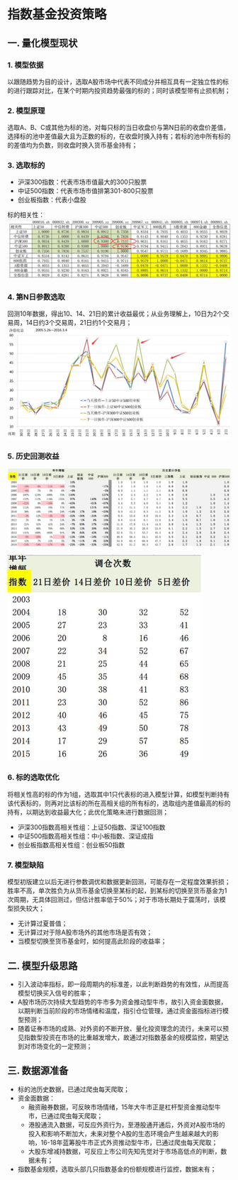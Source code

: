 # 指数基金投资策略

## 一. 量化模型现状

### 1. 模型依据
以跟随趋势为目的设计，选取A股市场中代表不同成分并相互具有一定独立性的标的进行跟踪对比，在某个时期内投资趋势最强的标的；同时该模型带有止损机制；

### 2. 模型原理
选取A、B、C或其他为标的池，对每只标的当日收盘价与第N日前的收盘价差值，选择标的池中差值最大且为正数的标的，在收盘时换入持有；若标的池中所有标的的差值均为负数，则收盘时换入货币基金持有；

### 3. 选取标的
- 沪深300指数：代表市场市值最大的300只股票
- 中证500指数：代表市场市值排第301-800只股票
- 创业板指数：代表小盘股

标的相关性：
![](https://github.com/urdaddy85/blog_image/blob/master/InvestIndexFund/%E6%A0%87%E7%9A%84%E7%9B%B8%E5%85%B3%E6%80%A7.jpg)

### 4. 第N日参数选取
回测10年数据，得出10、14、21日的累计收益最优；从业务理解上，10日为2个交易周，14日约3个交易周，21日约1个交易月；
![](https://github.com/urdaddy85/blog_image/blob/master/InvestIndexFund/%E7%AC%ACN%E6%97%A5%E5%8F%82%E6%95%B0%E9%80%89%E5%8F%961.jpg)

### 5. 历史回测收益
![](https://github.com/urdaddy85/blog_image/blob/master/InvestIndexFund/%E7%AC%ACN%E6%97%A5%E5%8F%82%E6%95%B0%E9%80%89%E5%8F%962.jpg)

![](https://github.com/urdaddy85/blog_image/blob/master/InvestIndexFund/%E7%AC%ACN%E6%97%A5%E5%8F%82%E6%95%B0%E9%80%89%E5%8F%963.jpg)

### 6. 标的选取优化
将相关性高的标的作为1组，选取其中1只代表标的进入模型计算，如模型判断持有该代表标的，则再对比该标的所在高相关组的所有标的，选取组内差值最高的标的持有，以期达到收益最大化；此优化策略未进行数据回测；
- 沪深300指数高相关性组：上证50指数、深证100指数
- 中证500指数高相关性组：中小板指数、深证成指
- 创业板指数高相关性组：创业板50指数

### 7. 模型缺陷
模型初版建立以后无进行参数调优和数据更新回测，可能存在一定程度效果折损；
胜率不高，单次胜负为从货币基金切换至某标的起，到某标的切换至货币基金为1次周期，无具体回测过，但估计胜率低于50%；对于市场长期处于震荡时，该模型损失较大；
- 无计算过夏普值；
- 无计算过对于除A股市场外的其他市场是否有效；
- 当模型切换至货币基金时，如何提高此阶段的收益率；


## 二. 模型升级思路
- 引入波动率指标，即一段周期内的标准差，以此判断趋势的有效性，从而提高模型切换买入信号的胜率；
- A股市场历次持续大型趋势的牛市多为资金推动型牛市，故引入资金面数据，以期判断当前阶段的市场情绪和温度，指引仓位管理，通过资金面指标进行模型预测；
- 随着证券市场的成熟、对外资的不断开放、量化投资理念的流行，未来可以预见指数型投资在市场的比重越发增大，故通过对指数基金的规模监控，期望达到对市场变化的一定预测；


## 三. 数据源准备
- 标的池历史数据，已通过爬虫每天爬取；
- 资金面数据：
  - 融资融券数据，可反映市场情绪，15年大牛市正是杠杆型资金推动型牛市，已通过爬虫每天爬取；
  - 港股通流入数据，可反应外资行为，至港股通开通后，外资对A股市场的投入和影响不断加大，未来对整个A股的生态环境会产生越来越大的影响，16-18年蓝筹股牛市正式外资推动型牛市，已通过爬虫每天爬取；
  - 大股东增减持数据，可反应上市公司先知先觉对于市场高低点的判断，数据未有；
- 指数基金规模，选取头部几只指数基金的份额规模进行监控，数据未有；
